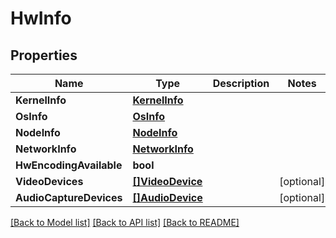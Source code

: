 # HwInfo

## Properties

Name | Type | Description | Notes
------------ | ------------- | ------------- | -------------
**KernelInfo** | [**KernelInfo**](KernelInfo.md) |  | 
**OsInfo** | [**OsInfo**](OsInfo.md) |  | 
**NodeInfo** | [**NodeInfo**](NodeInfo.md) |  | 
**NetworkInfo** | [**NetworkInfo**](NetworkInfo.md) |  | 
**HwEncodingAvailable** | **bool** |  | 
**VideoDevices** | [**[]VideoDevice**](VideoDevice.md) |  | [optional] 
**AudioCaptureDevices** | [**[]AudioDevice**](AudioDevice.md) |  | [optional] 

[[Back to Model list]](../README.md#documentation-for-models) [[Back to API list]](../README.md#documentation-for-api-endpoints) [[Back to README]](../README.md)


